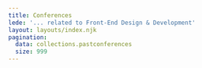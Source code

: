 ```yaml
---
title: Conferences
lede: '... related to Front-End Design & Development'
layout: layouts/index.njk
pagination:
  data: collections.pastconferences
  size: 999
---
```


&nbsp;
